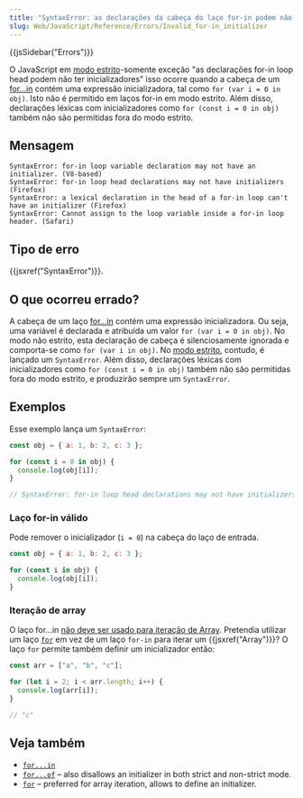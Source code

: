 ```yaml
---
title: "SyntaxError: as declarações da cabeça do laço for-in podem não ter inicializadores"
slug: Web/JavaScript/Reference/Errors/Invalid_for-in_initializer
---
```


{{jsSidebar("Errors")}}

O JavaScript em [modo estrito](/pt-BR/docs/Web/JavaScript/Reference/Strict_mode)-somente exceção
"as declarações for-in loop head podem não ter inicializadores"
isso ocorre quando a cabeça de um [for...in](/pt-BR/docs/Web/JavaScript/Reference/Statements/for...in) contém
uma expressão inicializadora, tal como `for (var i = 0 in obj)`. Isto não é
permitido em laços for-in em modo estrito. Além disso, declarações léxicas com inicializadores como `for (const i = 0 in obj)` também não são permitidas fora do modo estrito.

## Mensagem

```
SyntaxError: for-in loop variable declaration may not have an initializer. (V8-based)
SyntaxError: for-in loop head declarations may not have initializers (Firefox)
SyntaxError: a lexical declaration in the head of a for-in loop can't have an initializer (Firefox)
SyntaxError: Cannot assign to the loop variable inside a for-in loop header. (Safari)
```

## Tipo de erro

{{jsxref("SyntaxError")}}.

## O que ocorreu errado?

A cabeça de um laço [for...in](/pt-BR/docs/Web/JavaScript/Reference/Statements/for...in) contém uma expressão inicializadora.
Ou seja, uma variável é declarada e atribuída um valor `for (var i = 0 in obj)`.
No modo não estrito, esta declaração de cabeça é silenciosamente ignorada e comporta-se como `for (var i in obj)`.
No [modo estrito](/pt-BR/docs/Web/JavaScript/Reference/Strict_mode), contudo, é lançado um `SyntaxError`. Além disso, declarações léxicas com inicializadores como `for (const i = 0 in obj)` também não são permitidas fora do modo estrito, e produzirão sempre um `SyntaxError`.

## Exemplos

Esse exemplo lança um `SyntaxError`:

```js example-bad
const obj = { a: 1, b: 2, c: 3 };

for (const i = 0 in obj) {
  console.log(obj[i]);
}

// SyntaxError: for-in loop head declarations may not have initializers
```

### Laço for-in válido

Pode remover o inicializador (`i = 0`) na cabeça do laço de entrada.

```js example-good
const obj = { a: 1, b: 2, c: 3 };

for (const i in obj) {
  console.log(obj[i]);
}
```

### Iteração de array

O laço for...in [não deve ser usado para iteração de Array](/pt-BR/docs/Web/JavaScript/Reference/Statements/for...in#array_iteration_and_for...in).
Pretendia utilizar um laço [`for`](/pt-BR/docs/Web/JavaScript/Reference/Statements/for)
em vez de um laço `for-in` para iterar um {{jsxref("Array")}}? O
laço `for` permite também definir um inicializador então:

```js example-good
const arr = ["a", "b", "c"];

for (let i = 2; i < arr.length; i++) {
  console.log(arr[i]);
}

// "c"
```

## Veja também

- [`for...in`](/pt-BR/docs/Web/JavaScript/Reference/Statements/for...in)
- [`for...of`](/pt-BR/docs/Web/JavaScript/Reference/Statements/for...of)
  – also disallows an initializer in both strict and non-strict mode.
- [`for`](/pt-BR/docs/Web/JavaScript/Reference/Statements/for) –
  preferred for array iteration, allows to define an initializer.
